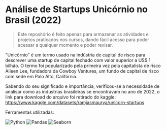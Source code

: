 # Análise de Startups Unicórnio no Brasil (2022)

> Este repositório é feito apenas para armazenar as atividades e projetos praticados nos cursos, dando fácil acesso para poder acessar a qualquer momento e poder revisar.

"Unicórnio" é um termo usado na indústria de capital de risco para descrever uma startup de capital fechado com valor superior a US$ 1 bilhão. O termo foi popularizado pela primeira vez pela capitalista de risco Aileen Lee, fundadora da Cowboy Ventures, um fundo de capital de risco com sede em Palo Alto, Califórnia.

Sabendo do seu significado e importância, verificou-se a necessidade de analisar como as industrias brasileiras se encontravam no ano de 2022, o link para download do arquivo foi retirado do kaggle: https://www.kaggle.com/datasets/ramjasmaurya/unicorn-startups

Ferramentas utilizadas: 

![Python](https://img.shields.io/badge/Python-3776AB?style=for-the-badge&logo=python&logoColor=white)
![Pandas](https://img.shields.io/badge/Pandas-150458?style=for-the-badge&logo=pandas&logoColor=white)
![Seaborn](https://img.shields.io/badge/Seaborn-3C9AAB?style=for-the-badge&logo=seaborn&logoColor=white)
